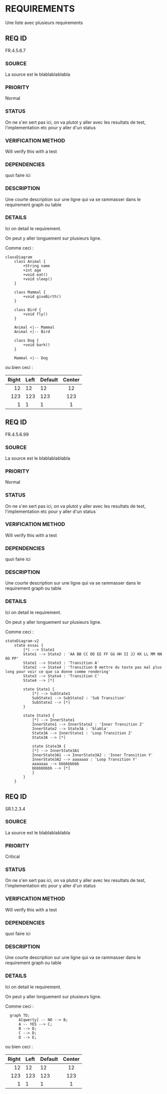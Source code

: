 # REQUIREMENTS
Une liste avec plusieurs requirements

## REQ ID
FR.4.5.6.7

### SOURCE
La source est le blablablablabla

### PRIORITY
Normal

### STATUS
On ne s'en sert pas ici, on va plutot y aller avec les resultats de test, l'implementation etc pour y aller d'un status

### VERIFICATION METHOD
Will verify this with a test

### DEPENDENCIES
quoi faire ici

### DESCRIPTION

Une courte description sur une ligne qui va se rammasser dans le requirement graph ou table

### DETAILS

Ici on detail le requirement.

On peut y aller longuement sur plusieurs ligne.

Comme ceci :

``` mermaid
classDiagram
    class Animal {
        +String name
        +int age
        +void eat()
        +void sleep()
    }

    class Mammal {
        +void giveBirth()
    }

    class Bird {
        +void fly()
    }

    Animal <|-- Mammal
    Animal <|-- Bird

    class Dog {
        +void bark()
    }

    Mammal <|-- Dog
```

ou bien ceci :

| Right | Left | Default | Center |
|------:|:-----|---------|:------:|
|   12  |  12  |    12   |    12  |
|  123  |  123 |   123   |   123  |
|    1  |    1 |     1   |     1  |




## REQ ID
FR.4.5.6.99

### SOURCE
La source est le blablablablabla

### PRIORITY
Normal

### STATUS
On ne s'en sert pas ici, on va plutot y aller avec les resultats de test, l'implementation etc pour y aller d'un status

### VERIFICATION METHOD
Will verify this with a test

### DEPENDENCIES
quoi faire ici

### DESCRIPTION

Une courte description sur une ligne qui va se rammasser dans le requirement graph ou table

### DETAILS

Ici on detail le requirement.

On peut y aller longuement sur plusieurs ligne.

Comme ceci :

``` mermaid
stateDiagram-v2
    state essai {
        [*] --> State1
        State1 --> State2 : 'AA BB CC DD EE FF GG HH II JJ KK LL MM NN OO PP'
        State1 --> State3 : 'Transition A'
        State2 --> State4 : 'Transition B mettre du texte pas mal plus long pour voir ce que ca donne comme rendering'
        State3 --> State4 : 'Transition C'
        State4 --> [*]

        state State1 {
            [*] --> SubState1
            SubState1 --> SubState2 : 'Sub Transition'
            SubState2 --> [*]
        }

        state State3 {
            [*] --> InnerState1
            InnerState1 --> InnerState2 : 'Inner Transition Z'
            InnerState2 --> State3A : 'blabla'
            State3A --> InnerState1 : 'Loop Transition Z'
            State3A --> [*]

            state State3A {
            [*] --> InnerState3A1
            InnerState3A1 --> InnerState3A2 : 'Inner Transition Y'
            InnerState3A2 --> aaaaaaa : 'Loop Transition Y'
            aaaaaaa --> bbbbbbbbb
            bbbbbbbbb --> [*]
            }
        }
    }
```


## REQ ID
SR.1.2.3.4

### SOURCE
La source est le blablablablabla

### PRIORITY
Critical

### STATUS
On ne s'en sert pas ici, on va plutot y aller avec les resultats de test, l'implementation etc pour y aller d'un status

### VERIFICATION METHOD
Will verify this with a test

### DEPENDENCIES
quoi faire ici

### DESCRIPTION

Une courte description sur une ligne qui va se rammasser dans le requirement graph ou table

### DETAILS

Ici on detail le requirement.

On peut y aller longuement sur plusieurs ligne.

Comme ceci :

``` mermaid
  graph TD;
      A[qwerty] -- NO --> B;
      A -- YES --> C;
      B --> D;
      C --> D;
      D --> E;
```

ou bien ceci :

| Right | Left | Default | Center |
|------:|:-----|---------|:------:|
|   12  |  12  |    12   |    12  |
|  123  |  123 |   123   |   123  |
|    1  |    1 |     1   |     1  |
